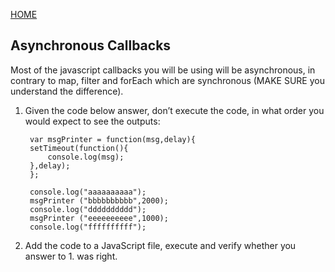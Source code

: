 [HOME](/README.md)

## Asynchronous Callbacks

Most of the javascript callbacks you will be using will be asynchronous, in contrary to map, filter and forEach which are synchronous (MAKE SURE you understand the difference).

1. Given the code below answer, don’t execute the code, in what order you would expect to see the outputs:

        var msgPrinter = function(msg,delay){
        setTimeout(function(){
            console.log(msg);
        },delay);
        };

        console.log("aaaaaaaaaa");
        msgPrinter ("bbbbbbbbbb",2000);
        console.log("dddddddddd");
        msgPrinter ("eeeeeeeeee",1000);
        console.log("ffffffffff");

2. Add the code to a JavaScript file, execute and verify whether you answer to 1. was right.